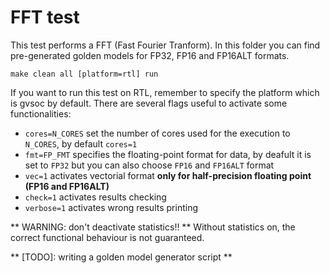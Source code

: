 # FFT test
This test performs a FFT (Fast Fourier Tranform).
In this folder you can find pre-generated golden models for FP32, FP16 and FP16ALT formats.

~~~~~shell
make clean all [platform=rtl] run
~~~~~

If you want to run this test on RTL, remember to specify the platform which is gvsoc by default.
There are several flags useful to activate some functionalities:

- `cores=N_CORES` set the number of cores used for the execution to `N_CORES`, by default `cores=1`
- `fmt=FP_FMT` specifies the floating-point format for data, by deafult it is set to `FP32` but you can also choose `FP16` and `FP16ALT` format
- `vec=1` activates vectorial format **only for half-precision floating point (FP16 and FP16ALT)**
- `check=1` activates results checking
- `verbose=1` activates wrong results printing

** WARNING: don't deactivate statistics!! ** Without statistics on, the correct functional behaviour is not guaranteed.

** [TODO]: writing a golden model generator script **